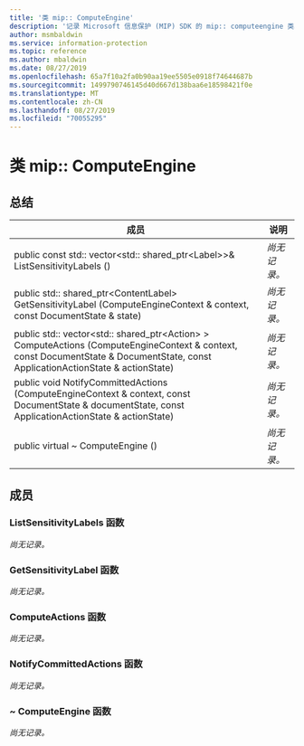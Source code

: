 ```yaml
---
title: '类 mip:: ComputeEngine'
description: '记录 Microsoft 信息保护 (MIP) SDK 的 mip:: computeengine 类。'
author: msmbaldwin
ms.service: information-protection
ms.topic: reference
ms.author: mbaldwin
ms.date: 08/27/2019
ms.openlocfilehash: 65a7f10a2fa0b90aa19ee5505e0918f74644687b
ms.sourcegitcommit: 1499790746145d40d667d138baa6e18598421f0e
ms.translationtype: MT
ms.contentlocale: zh-CN
ms.lasthandoff: 08/27/2019
ms.locfileid: "70055295"
---
```

# <a name="class-mipcomputeengine"></a>类 mip:: ComputeEngine 
  
## <a name="summary"></a>总结
 成员                        | 说明                                
--------------------------------|---------------------------------------------
public const std:: vector\<std:: shared_ptr\<Label\>\>& ListSensitivityLabels ()  | _尚无记录。_
public std:: shared_ptr\<ContentLabel\> GetSensitivityLabel (ComputeEngineContext & context, const DocumentState & state)  | _尚无记录。_
public std:: vector\<std:: shared_ptr\<Action\> \> ComputeActions (ComputeEngineContext & context, const DocumentState & DocumentState, const ApplicationActionState & actionState)  | _尚无记录。_
public void NotifyCommittedActions (ComputeEngineContext & context, const DocumentState & documentState, const ApplicationActionState & actionState)  | _尚无记录。_
public virtual ~ ComputeEngine ()  | _尚无记录。_
  
## <a name="members"></a>成员
  
### <a name="listsensitivitylabels-function"></a>ListSensitivityLabels 函数
_尚无记录。_

  
### <a name="getsensitivitylabel-function"></a>GetSensitivityLabel 函数
_尚无记录。_

  
### <a name="computeactions-function"></a>ComputeActions 函数
_尚无记录。_

  
### <a name="notifycommittedactions-function"></a>NotifyCommittedActions 函数
_尚无记录。_

  
### <a name="computeengine-function"></a>~ ComputeEngine 函数
_尚无记录。_
